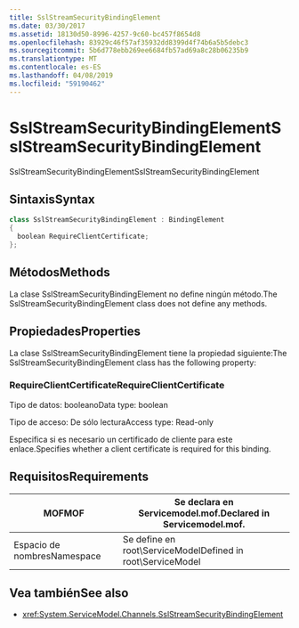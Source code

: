 ```yaml
---
title: SslStreamSecurityBindingElement
ms.date: 03/30/2017
ms.assetid: 18130d50-8996-4257-9c60-bc457f8654d8
ms.openlocfilehash: 83929c46f57af35932dd8399d4f74b6a5b5debc3
ms.sourcegitcommit: 5b6d778ebb269ee6684fb57ad69a8c28b06235b9
ms.translationtype: MT
ms.contentlocale: es-ES
ms.lasthandoff: 04/08/2019
ms.locfileid: "59190462"
---
```

# <a name="sslstreamsecuritybindingelement"></a><span data-ttu-id="84cf6-102">SslStreamSecurityBindingElement</span><span class="sxs-lookup"><span data-stu-id="84cf6-102">SslStreamSecurityBindingElement</span></span>
<span data-ttu-id="84cf6-103">SslStreamSecurityBindingElement</span><span class="sxs-lookup"><span data-stu-id="84cf6-103">SslStreamSecurityBindingElement</span></span>  
  
## <a name="syntax"></a><span data-ttu-id="84cf6-104">Sintaxis</span><span class="sxs-lookup"><span data-stu-id="84cf6-104">Syntax</span></span>  
  
```csharp
class SslStreamSecurityBindingElement : BindingElement  
{  
  boolean RequireClientCertificate;  
};  
```  
  
## <a name="methods"></a><span data-ttu-id="84cf6-105">Métodos</span><span class="sxs-lookup"><span data-stu-id="84cf6-105">Methods</span></span>  
 <span data-ttu-id="84cf6-106">La clase SslStreamSecurityBindingElement no define ningún método.</span><span class="sxs-lookup"><span data-stu-id="84cf6-106">The SslStreamSecurityBindingElement class does not define any methods.</span></span>  
  
## <a name="properties"></a><span data-ttu-id="84cf6-107">Propiedades</span><span class="sxs-lookup"><span data-stu-id="84cf6-107">Properties</span></span>  
 <span data-ttu-id="84cf6-108">La clase SslStreamSecurityBindingElement tiene la propiedad siguiente:</span><span class="sxs-lookup"><span data-stu-id="84cf6-108">The SslStreamSecurityBindingElement class has the following property:</span></span>  
  
### <a name="requireclientcertificate"></a><span data-ttu-id="84cf6-109">RequireClientCertificate</span><span class="sxs-lookup"><span data-stu-id="84cf6-109">RequireClientCertificate</span></span>  
 <span data-ttu-id="84cf6-110">Tipo de datos: booleano</span><span class="sxs-lookup"><span data-stu-id="84cf6-110">Data type: boolean</span></span>  
  
 <span data-ttu-id="84cf6-111">Tipo de acceso: De sólo lectura</span><span class="sxs-lookup"><span data-stu-id="84cf6-111">Access type: Read-only</span></span>  
  
 <span data-ttu-id="84cf6-112">Especifica si es necesario un certificado de cliente para este enlace.</span><span class="sxs-lookup"><span data-stu-id="84cf6-112">Specifies whether a client certificate is required for this binding.</span></span>  
  
## <a name="requirements"></a><span data-ttu-id="84cf6-113">Requisitos</span><span class="sxs-lookup"><span data-stu-id="84cf6-113">Requirements</span></span>  
  
|<span data-ttu-id="84cf6-114">MOF</span><span class="sxs-lookup"><span data-stu-id="84cf6-114">MOF</span></span>|<span data-ttu-id="84cf6-115">Se declara en Servicemodel.mof.</span><span class="sxs-lookup"><span data-stu-id="84cf6-115">Declared in Servicemodel.mof.</span></span>|  
|---------|-----------------------------------|  
|<span data-ttu-id="84cf6-116">Espacio de nombres</span><span class="sxs-lookup"><span data-stu-id="84cf6-116">Namespace</span></span>|<span data-ttu-id="84cf6-117">Se define en root\ServiceModel</span><span class="sxs-lookup"><span data-stu-id="84cf6-117">Defined in root\ServiceModel</span></span>|  
  
## <a name="see-also"></a><span data-ttu-id="84cf6-118">Vea también</span><span class="sxs-lookup"><span data-stu-id="84cf6-118">See also</span></span>

- <xref:System.ServiceModel.Channels.SslStreamSecurityBindingElement>
